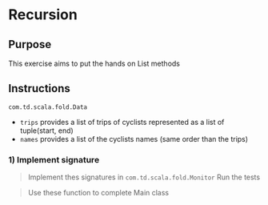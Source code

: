 # Recursion

## Purpose

This exercise aims to put the hands on List methods

## Instructions

`com.td.scala.fold.Data`
- `trips` provides a list of trips of cyclists represented as a list of tuple(start, end)
- `names` provides a list of the cyclists names (same order than the trips)

### 1) Implement signature

> Implement thes signatures in `com.td.scala.fold.Monitor`
> Run the tests

> Use these function to complete Main class
